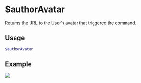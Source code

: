 # $authorAvatar

Returns the URL to the User's avatar that triggered the command.
## Usage

```bash
$authorAvatar
```

## Example
![](https://i.imgur.com/9YUC18Q.png)
